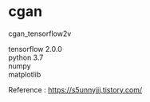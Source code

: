 # cgan
cgan_tensorflow2v

tensorflow 2.0.0  
python 3.7  
numpy  
matplotlib  
  
Reference : https://s5unnyjjj.tistory.com/
